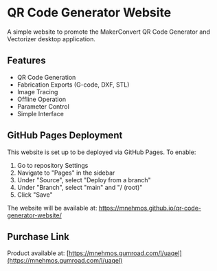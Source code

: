 # QR Code Generator Website

A simple website to promote the MakerConvert QR Code Generator and Vectorizer desktop application.

## Features

- QR Code Generation
- Fabrication Exports (G-code, DXF, STL)
- Image Tracing
- Offline Operation
- Parameter Control
- Simple Interface

## GitHub Pages Deployment

This website is set up to be deployed via GitHub Pages. To enable:

1. Go to repository Settings
2. Navigate to "Pages" in the sidebar
3. Under "Source", select "Deploy from a branch"
4. Under "Branch", select "main" and "/ (root)"
5. Click "Save"

The website will be available at: https://mnehmos.github.io/qr-code-generator-website/

## Purchase Link

Product available at: [https://mnehmos.gumroad.com/l/uaqel](https://mnehmos.gumroad.com/l/uaqel)
